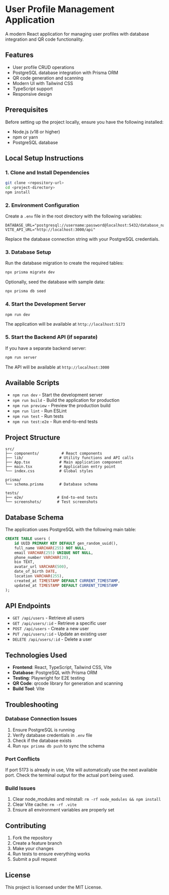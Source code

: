 # User Profile Management Application

A modern React application for managing user profiles with database integration and QR code functionality.

## Features

- User profile CRUD operations
- PostgreSQL database integration with Prisma ORM
- QR code generation and scanning
- Modern UI with Tailwind CSS
- TypeScript support
- Responsive design

## Prerequisites

Before setting up the project locally, ensure you have the following installed:

- Node.js (v18 or higher)
- npm or yarn
- PostgreSQL database

## Local Setup Instructions

### 1. Clone and Install Dependencies

```bash
git clone <repository-url>
cd <project-directory>
npm install
```

### 2. Environment Configuration

Create a `.env` file in the root directory with the following variables:

```env
DATABASE_URL="postgresql://username:password@localhost:5432/database_name"
VITE_API_URL="http://localhost:3000/api"
```

Replace the database connection string with your PostgreSQL credentials.

### 3. Database Setup

Run the database migration to create the required tables:

```bash
npx prisma migrate dev
```

Optionally, seed the database with sample data:

```bash
npx prisma db seed
```

### 4. Start the Development Server

```bash
npm run dev
```

The application will be available at `http://localhost:5173`

### 5. Start the Backend API (if separate)

If you have a separate backend server:

```bash
npm run server
```

The API will be available at `http://localhost:3000`

## Available Scripts

- `npm run dev` - Start the development server
- `npm run build` - Build the application for production
- `npm run preview` - Preview the production build
- `npm run lint` - Run ESLint
- `npm run test` - Run tests
- `npm run test:e2e` - Run end-to-end tests

## Project Structure

```
src/
├── components/          # React components
├── lib/                # Utility functions and API calls
├── App.tsx             # Main application component
├── main.tsx            # Application entry point
└── index.css           # Global styles

prisma/
└── schema.prisma       # Database schema

tests/
├── e2e/               # End-to-end tests
└── screenshots/       # Test screenshots
```

## Database Schema

The application uses PostgreSQL with the following main table:

```sql
CREATE TABLE users (
    id UUID PRIMARY KEY DEFAULT gen_random_uuid(),
    full_name VARCHAR(255) NOT NULL,
    email VARCHAR(255) UNIQUE NOT NULL,
    phone_number VARCHAR(20),
    bio TEXT,
    avatar_url VARCHAR(500),
    date_of_birth DATE,
    location VARCHAR(255),
    created_at TIMESTAMP DEFAULT CURRENT_TIMESTAMP,
    updated_at TIMESTAMP DEFAULT CURRENT_TIMESTAMP
);
```

## API Endpoints

- `GET /api/users` - Retrieve all users
- `GET /api/users/:id` - Retrieve a specific user
- `POST /api/users` - Create a new user
- `PUT /api/users/:id` - Update an existing user
- `DELETE /api/users/:id` - Delete a user

## Technologies Used

- **Frontend**: React, TypeScript, Tailwind CSS, Vite
- **Database**: PostgreSQL with Prisma ORM
- **Testing**: Playwright for E2E testing
- **QR Code**: qrcode library for generation and scanning
- **Build Tool**: Vite

## Troubleshooting

### Database Connection Issues

1. Ensure PostgreSQL is running
2. Verify database credentials in `.env` file
3. Check if the database exists
4. Run `npx prisma db push` to sync the schema

### Port Conflicts

If port 5173 is already in use, Vite will automatically use the next available port. Check the terminal output for the actual port being used.

### Build Issues

1. Clear node_modules and reinstall: `rm -rf node_modules && npm install`
2. Clear Vite cache: `rm -rf .vite`
3. Ensure all environment variables are properly set

## Contributing

1. Fork the repository
2. Create a feature branch
3. Make your changes
4. Run tests to ensure everything works
5. Submit a pull request

## License

This project is licensed under the MIT License.
